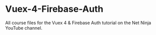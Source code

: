# Vuex-4-Firebase-Auth
All course files for the Vuex 4 &amp; Firebase Auth tutorial on the Net Ninja YouTube channel.

